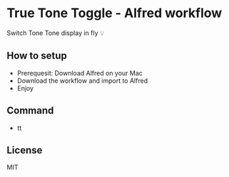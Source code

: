 # True Tone Toggle - Alfred workflow

Switch Tone Tone display in fly :bulb:

## How to setup
- Prerequesit: Download Alfred on your Mac
- Download the workflow and import to Alfred
- Enjoy

## Command
- tt

## License
MIT
